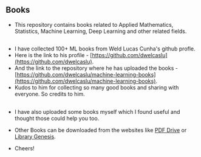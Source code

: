 ## Books

- This repository contains books related to Applied Mathematics, Statistics, Machine Learning, Deep Learning and other related fields.

###
##
- I have collected 100+ ML books from Weld Lucas Cunha's github profle.
- Here is the link to his profile - [https://github.com/dwelcaslu](https://github.com/dwelcaslu).
- And the link to the repository where he has uploaded the books - [https://github.com/dwelcaslu/machine-learning-books](https://github.com/dwelcaslu/machine-learning-books).
- Kudos to him for collecting so many good books and sharing with everyone. So credits to him.

###
##
- I have also uploaded some books myself which I found useful and thought those could help you too.

- Other Books can be downloaded from the websites like [PDF Drive](https://www.pdfdrive.com/) or [Library Genesis](https://libgen.is/).

- Cheers!
